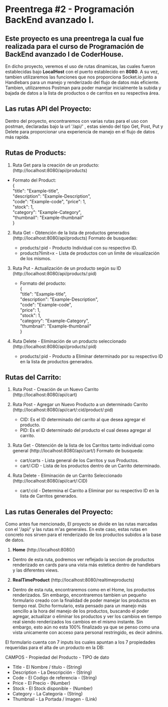 # Preentrega #2 - Programación BackEnd avanzado I.

## Este proyecto es una preentrega la cual fue realizada para el curso de Programación de BackEnd avanzado I de CoderHouse.
En dicho proyecto, veremos el uso de rutas dinamicas, las cuales fueron establecidas bajo **LocalHost** con el puerto establecido en **8080**. A su vez, tambien utilizaremos las funciones que nos proporciona Socket.io junto a Handlebars para un manejo y renderizado del flujo de datos más eficiente.
Tambien, utilizaremos Postman para poder manejar inicialmente la subida y bajada de datos a la lista de productos o de carritos en su respectiva área.

## Las rutas API del Proyecto:
Dentro del proyecto, encontraremos con varias rutas para el uso con postman, declaradas bajo la url '/api/' , estas siendo del tipo Get, Post, Put y Delete para proporcionar una experiencia de manejo en el flujo de datos más rapida.


## **Rutas de Products**:

1. Ruta Get para la creación de un producto: (http://localhost:8080/api/products)
  - Formato del Product:                                                                                                                                                                 
    {                                                                                                                                                                               
    "title": "Example-title",                                                                                                                                                              
    "description": "Example-Description",                                                                                                                                                        
    "code": "Example-code",
    "price": 1,                                                                                                                                                        
    "stock": 1,                                                                                                                                                                 
    "category": "Example-Category",                                                                                                                                                                 
    "thumbnail": "Example-thumbnail"                                                                                                                                                                 
    }
  
2. Ruta Get - Obtención de la lista de productos generados (http://localhost:8080/api/products)
   Formato de busquedas:
     - products/:pid - Producto Individual con su respectivo ID.
     - products?limit=x - Lista de productos con un limite de visualización de los mismos.

3. Ruta Put - Actualización de un producto según su ID (http://localhost:8080/api/products/:pid)
   - Formato del producto:                                                                                                                                                        
    {                                                                                                                                                                               
    "title": "Example-title",                                                                                                                                                              
    "description": "Example-Description",                                                                                                                                                                 
    "code": "Example-code",                                                                                                                                                        
    "price": 1,                                                                                                                                                        
    "stock": 1,                                                                                                                                                                 
    "category": "Example-Category",                                                                                                                                                       
    "thumbnail": "Example-thumbnail"                                                                                                                                                                 
    }

4. Ruta Delete -  Eliminación de un producto seleccionado (http://localhost:8080/api/products/:pid)
   - products/:pid - Producto a Eliminar determinado por su respectivo ID en la lista de productos generados.


## **Rutas del Carrito**:

1. Ruta Post - Creación de un Nuevo Carrito (http://localhost:8080/api/cart)

2. Ruta Post - Agregar un Nuevo Producto a un determinado Carrito (http://localhost:8080/api/cart/:cid/product/:pid)
   - CID: Es el ID determinado del carrito al que desea agregar el producto.
   - PID: Es el ID determinado del producto el cual desea agregar al carrito.

3. Ruta Get - Obtención de la lista de los Carritos tanto individual como general (http://localhost:8080/api/cart/)
   Formato de busqueda:
   - cart/carts - Lista general de los Carritos y sus Productos.
   - cart/:CID - Lista de los productos dentro de un Carrito determinado.
  
4. Ruta Delete - Eliminación de un Carrito Seleccionado (http://localhost:8080/api/cart/:CID)
   - cart/:cid - Determina el Carrito a Eliminar por su respectivo ID en la lista de Carritos generados.

## Las rutas Generales del Proyecto:
Como antes fue mencionado, El proyecto se divide en las rutas marcadas con el '/api/' y las rutas m'as generales. En este caso, estas rutas en concreto nos sirven para el renderizado de los productos subidos a la base de datos.

1. **Home** (http://localhost:8080/)
- Dentro de esta ruta, podremos ver reflejado la seccion de productos renderizado en cards para una vista más estetica dentro de handlebars y las diferentes views.

2. **RealTimeProduct** (http://localhost:8080/realtimeproducts)
- Dentro de esta ruta, encontraremos como en el Home, los productos renderizados. Sin embargo, encontraremos tambien un pequeño formulario creado con la finalidad de poder manejar los productos en tiempo real.
Dicho formulario, esta pensado para un manejo más sencillo a la hora del manejo de los productos, buscando el poder agregar, actualizar o eliminar los productos y ver los cambios en tiempo real siendo renderizados los cambios en el mismo instante. Sin embargo, esto aún no esta 100% finalizado ya que se penso como una vista unicamente con acceso para personal restringido, es decir admins.

El formulario cuenta con 7 inputs los cuales apuntan a los 7 propiedades requeridas para el alta de un producto en la DB:

  CAMPOS - Propiedad del Producto - TIPO de dato
- Title - El Nombre / titulo - (String)
- Description - La Descripción - (String)
- Code - El Codigo de referencia - (String)
- Price - El Precio - (Number)
- Stock - El Stock disponible - (Number)
- Category - La Categoría - (String)
- Thumbnail - La Portada / Imagen - (Link)



